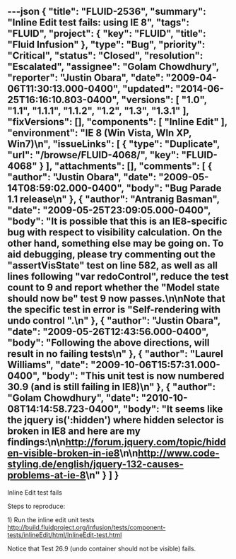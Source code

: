 ---json
{
  "title": "FLUID-2536",
  "summary": "Inline Edit test fails: using IE 8",
  "tags": "FLUID",
  "project": {
    "key": "FLUID",
    "title": "Fluid Infusion"
  },
  "type": "Bug",
  "priority": "Critical",
  "status": "Closed",
  "resolution": "Escalated",
  "assignee": "Golam Chowdhury",
  "reporter": "Justin Obara",
  "date": "2009-04-06T11:30:13.000-0400",
  "updated": "2014-06-25T16:16:10.803-0400",
  "versions": [
    "1.0",
    "1.1",
    "1.1.1",
    "1.1.2",
    "1.2",
    "1.3",
    "1.3.1"
  ],
  "fixVersions": [],
  "components": [
    "Inline Edit"
  ],
  "environment": "IE 8 (Win Vista, WIn XP, Win7)\n",
  "issueLinks": [
    {
      "type": "Duplicate",
      "url": "/browse/FLUID-4068/",
      "key": "FLUID-4068"
    }
  ],
  "attachments": [],
  "comments": [
    {
      "author": "Justin Obara",
      "date": "2009-05-14T08:59:02.000-0400",
      "body": "Bug Parade 1.1 release\n"
    },
    {
      "author": "Antranig Basman",
      "date": "2009-05-25T23:09:05.000-0400",
      "body": "It is possible that this is an IE8-specific bug with respect to visibility calculation. On the other hand, something else may be going on. To aid debugging, please try commenting out the \"assertVisState\" test on line 582, as well as all lines following \"var redoControl\", reduce the test count to 9 and report whether the \"Model state should now be\" test 9 now passes.\n\nNote that the specific test in error is \"Self-rendering with undo control \".\n"
    },
    {
      "author": "Justin Obara",
      "date": "2009-05-26T12:43:56.000-0400",
      "body": "Following the above directions, will result in no failing tests\n"
    },
    {
      "author": "Laurel Williams",
      "date": "2009-10-06T15:57:31.000-0400",
      "body": "This unit test is now numbered 30.9 (and is still failing in IE8)\n"
    },
    {
      "author": "Golam Chowdhury",
      "date": "2010-10-08T14:14:58.723-0400",
      "body": "It seems like the  jquery is(':hidden') where hidden selector is broken in IE8 and here are my findings:\n\n<http://forum.jquery.com/topic/hidden-visible-broken-in-ie8>\n\n<http://www.code-styling.de/english/jquery-132-causes-problems-at-ie-8>\n"
    }
  ]
}
---
Inline Edit test fails

Steps to reproduce:

1\) Run the inline edit unit tests\
<http://build.fluidproject.org/infusion/tests/component-tests/inlineEdit/html/InlineEdit-test.html>

Notice that Test 26.9 (undo container should not be visible) fails.

        